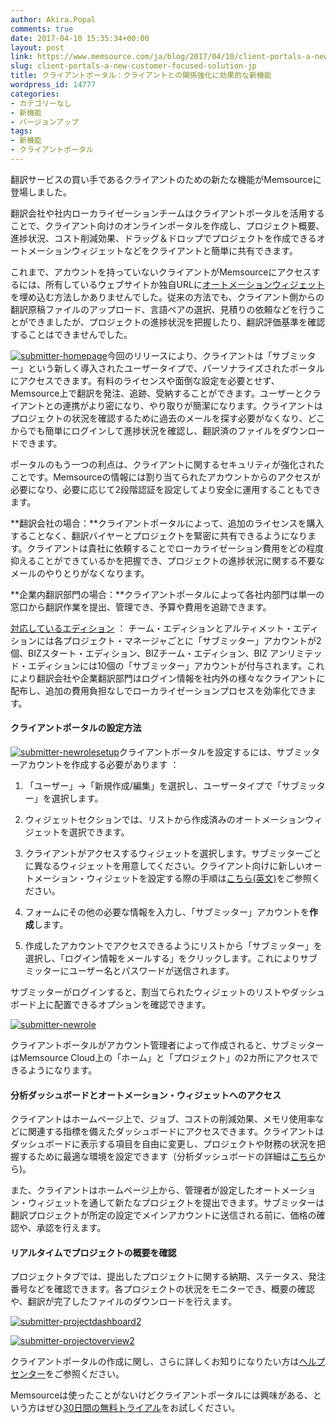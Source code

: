 ```yaml
---
author: Akira.Popal
comments: true
date: 2017-04-10 15:35:34+00:00
layout: post
link: https://www.memsource.com/ja/blog/2017/04/10/client-portals-a-new-customer-focused-solution-jp/
slug: client-portals-a-new-customer-focused-solution-jp
title: クライアントポータル：クライアントとの関係強化に効果的な新機能
wordpress_id: 14777
categories:
- カテゴリーなし
- 新機能
- バージョンアップ
tags:
- 新機能
- クライアントポータル
---
```





翻訳サービスの買い手であるクライアントのための新たな機能がMemsourceに登場しました。

翻訳会社や社内ローカライゼーションチームはクライアントポータルを活用することで、クライアント向けのオンラインポータルを作成し、プロジェクト概要、進捗状況、コスト削減効果、ドラッグ＆ドロップでプロジェクトを作成できるオートメーションウィジェットなどをクライアントと簡単に共有できます。


<!-- more -->
これまで、アカウントを持っていないクライアントがMemsourceにアクセスするには、所有しているウェブサイトか独自URLに[オートメーションウィジェット](https://wiki.memsource.com/wiki/Automation_Widget)を埋め込む方法しかありませんでした。従来の方法でも、クライアント側からの翻訳原稿ファイルのアップロード、言語ペアの選択、見積りの依頼などを行うことができましたが、プロジェクトの進捗状況を把握したり、翻訳評価基準を確認することはできませんでした。

[![submitter-homepage](http://www.memsource.com/wp-content/uploads/2017/03/Submitter-HomePage.png)](http://www.memsource.com/wp-content/uploads/2017/03/Submitter-HomePage.png)今回のリリースにより、クライアントは「サブミッター」という新しく導入されたユーザータイプで、パーソナライズされたポータルにアクセスできます。有料のライセンスや面倒な設定を必要とせず、Memsource上で翻訳を発注、追跡、受納することができます。ユーザーとクライアントとの連携がより密になり、やり取りが簡潔になります。クライアントはプロジェクトの状況を確認するために過去のメールを探す必要がなくなり、どこからでも簡単にログインして進捗状況を確認し、翻訳済のファイルをダウンロードできます。

ポータルのもう一つの利点は、クライアントに関するセキュリティが強化されたことです。Memsourceの情報には割り当てられたアカウントからのアクセスが必要になり、必要に応じて2段階認証を設定してより安全に運用することもできます。

**翻訳会社の場合：**クライアントポータルによって、追加のライセンスを購入することなく、翻訳バイヤーとプロジェクトを緊密に共有できるようになります。クライアントは貴社に依頼することでローカライゼーション費用をどの程度抑えることができているかを把握でき、プロジェクトの進捗状況に関する不要なメールのやりとりがなくなります。

**企業内翻訳部門の場合：**クライアントポータルによって各社内部門は単一の窓口から翻訳作業を提出、管理でき、予算や費用を追跡できます。

[対応しているエディション](http://www.memsource.com/ja/pricing/) ： チーム・エディションとアルティメット・エディションには各プロジェクト・マネージャごとに「サブミッター」アカウントが2個、BIZスタート・エディション、BIZチーム・エディション、BIZ アンリミテッド・エディションには10個の「サブミッター」アカウントが付与されます。これにより翻訳会社や企業翻訳部門はログイン情報を社内外の様々なクライアントに配布し、追加の費用負担なしでローカライゼーションプロセスを効率化できます。


#### クライアントポータルの設定方法


[![submitter-newrolesetup](http://www.memsource.com/wp-content/uploads/2017/03/Submitter-NewRoleSetup.png)](http://www.memsource.com/wp-content/uploads/2017/03/Submitter-NewRoleSetup.png)クライアントポータルを設定するには、サブミッターアカウントを作成する必要があります ：



 	
  1. 「ユーザー」->「新規作成/編集」を選択し、ユーザータイプで「サブミッター」を選択します。

 	
  2. ウィジェットセクションでは、リストから作成済みのオートメーションウィジェットを選択できます。

 	
  3. クライアントがアクセスするウィジェットを選択します。サブミッターごとに異なるウィジェットを用意してください。クライアント向けに新しいオートメーション・ウィジェットを設定する際の手順は[こちら(英文)](https://help.memsource.com/hc/en-us/articles/115003461331-Automation-Widget)をご参照ください。

 	
  4. フォームにその他の必要な情報を入力し、「サブミッター」アカウントを**作成**します。

 	
  5. 作成したアカウントでアクセスできるようにリストから「サブミッター」を選択し、「ログイン情報をメールする」をクリックします。これによりサブミッターにユーザー名とパスワードが送信されます。


サブミッターがログインすると、割当てられたウィジェットのリストやダッシュボード上に配置できるオプションを確認できます。

[![submitter-newrole](http://www.memsource.com/wp-content/uploads/2017/03/Submitter-NewRole.png)](http://www.memsource.com/wp-content/uploads/2017/03/Submitter-NewRole.png)

クライアントポータルがアカウント管理者によって作成されると、サブミッターはMemsource Cloud上の「ホーム」と「プロジェクト」の2カ所にアクセスできるようになります。


#### 分析ダッシュボードとオートメーション・ウィジェットへのアクセス


クライアントはホームページ上で、ジョブ、コストの削減効果、メモリ使用率などに関連する指標を備えたダッシュボードにアクセスできます。クライアントはダッシュボードに表示する項目を自由に変更し、プロジェクトや財務の状況を把握するために最適な環境を設定できます（分析ダッシュボードの詳細は[こちら](http://www.memsource.com/ja/blog/2017/04/10/homepage-analytics-dashboards-to-track-localization-jp/)から)。

また、クライアントはホームページ上から、管理者が設定したオートメーション・ウィジェットを通して新たなプロジェクトを提出できます。サブミッターは翻訳プロジェクトが所定の設定でメインアカウントに送信される前に、価格の確認や、承認を行えます。


#### リアルタイムでプロジェクトの概要を確認


プロジェクトタブでは、提出したプロジェクトに関する納期、ステータス、発注番号などを確認できます。各プロジェクトの状況をモニターでき、概要の確認や、翻訳が完了したファイルのダウンロードを行えます。

[![submitter-projectdashboard2](http://www.memsource.com/wp-content/uploads/2017/03/Submitter-ProjectDashboard2-1024x306.png)](http://www.memsource.com/wp-content/uploads/2017/03/Submitter-ProjectDashboard2.png)

[![submitter-projectoverview2](http://www.memsource.com/wp-content/uploads/2017/03/Submitter-ProjectOverview2.png)](http://www.memsource.com/wp-content/uploads/2017/03/Submitter-ProjectOverview2.png)

クライアントポータルの作成に関し、さらに詳しくお知りになりたい方は[ヘルプセンター](https://help.memsource.com/)をご参照ください。

Memsourceは使ったことがないけどクライアントポータルには興味がある、という方はぜひ[30日間の無料トライアル](http://www.memsource.com/ja/pricing/)をお試しください。


